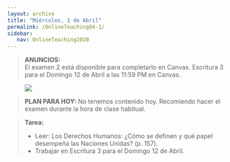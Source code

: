 ```yaml
---
layout: archive
title: "Miércoles, 1 de Abril"
permalink: /OnlineTeaching04-1/
sidebar:
   nav: OnlineTeaching2020
---
```


> **ANUNCIOS:**  
> El examen 2 está disponible para completarlo en Canvas.
> Escritura 3 para el Domingo 12 de Abril a las 11:59 PM en Canvas.

<figure style="width: 300px" class="align-right">
    <a href="https://sarroniz.github.io/S-280/images/meme8.jpg"><img src="https://sarroniz.github.io/S-280/images/meme8.jpg"></a>
</figure>

> **PLAN PARA HOY:**
> No tenemos contenido hoy. Recomiendo hacer el examen durante la hora de clase habitual.


> **Tarea:**
> - Leer: Los Derechos Humanos: ¿Cómo se definen y qué papel desempeña las Naciones Unidas? (p. 157).
> - Trabajar en Escritura 3 para el Domingo 12 de Abril.
